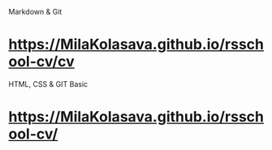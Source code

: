 Markdown & Git
# https://MilaKolasava.github.io/rsschool-cv/cv
HTML, CSS & GIT Basic
# https://MilaKolasava.github.io/rsschool-cv/